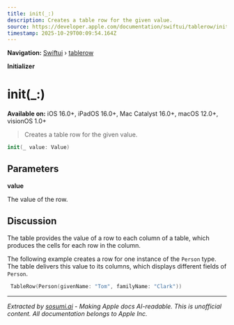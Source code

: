 ```yaml
---
title: init(_:)
description: Creates a table row for the given value.
source: https://developer.apple.com/documentation/swiftui/tablerow/init(_:)
timestamp: 2025-10-29T00:09:54.164Z
---
```


**Navigation:** [Swiftui](/documentation/swiftui) › [tablerow](/documentation/swiftui/tablerow)

**Initializer**

# init(_:)

**Available on:** iOS 16.0+, iPadOS 16.0+, Mac Catalyst 16.0+, macOS 12.0+, visionOS 1.0+

> Creates a table row for the given value.

```swift
init(_ value: Value)
```

## Parameters

**value**

The value of the row.



## Discussion

The table provides the value of a row to each column of a table, which produces the cells for each row in the column.

The following example creates a row for one instance of the `Person` type. The table delivers this value to its columns, which displays different fields of `Person`.

```swift
 TableRow(Person(givenName: "Tom", familyName: "Clark"))
```

---

*Extracted by [sosumi.ai](https://sosumi.ai) - Making Apple docs AI-readable.*
*This is unofficial content. All documentation belongs to Apple Inc.*
